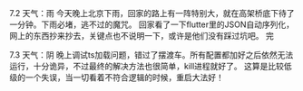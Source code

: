 7.2 天气：雨
今天晚上北京下雨，回家的路上有一阵特别大，就在高架桥底下待了一分钟。下雨必堵，逃不过的魔咒。
回家看了一下flutter里的JSON自动序列化，网上的东西抄来抄去，关键点也不说明一下，或许是他们没有踩过坑吧。
完

7.3 天气：阴
晚上调试ts加载问题，错过了摆渡车。所有配置都加好之后依然无法运行，十分诡异，不过最终的解决方法也很简单，kill进程就好了。
这算是比较低级的一个失误，当一切看着不符合逻辑的时候，重启大法好！